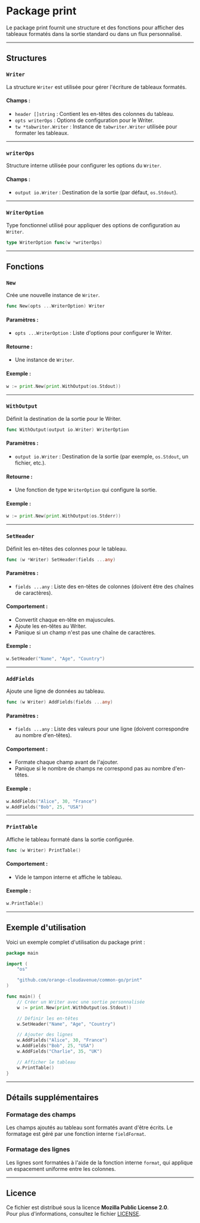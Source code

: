 # **Package print**

Le package print fournit une structure et des fonctions pour afficher des tableaux formatés dans la sortie standard ou dans un flux personnalisé.

---

## **Structures**

### **`Writer`**

La structure `Writer` est utilisée pour gérer l'écriture de tableaux formatés.

#### **Champs :**

- `header []string` : Contient les en-têtes des colonnes du tableau.
- `opts writerOps` : Options de configuration pour le Writer.
- `tw *tabwriter.Writer` : Instance de `tabwriter.Writer` utilisée pour formater les tableaux.

---

### **`writerOps`**

Structure interne utilisée pour configurer les options du `Writer`.

#### **Champs :**

- `output io.Writer` : Destination de la sortie (par défaut, `os.Stdout`).

---

### **`WriterOption`**

Type fonctionnel utilisé pour appliquer des options de configuration au `Writer`.

```go
type WriterOption func(w *writerOps)
```

---

## **Fonctions**

### **`New`**

Crée une nouvelle instance de `Writer`.

```go
func New(opts ...WriterOption) Writer
```

#### **Paramètres :**

- `opts ...WriterOption` : Liste d'options pour configurer le Writer.

#### **Retourne :**

- Une instance de `Writer`.

#### **Exemple :**

```go
w := print.New(print.WithOutput(os.Stdout))
```

---

### **`WithOutput`**

Définit la destination de la sortie pour le Writer.

```go
func WithOutput(output io.Writer) WriterOption
```

#### **Paramètres :**

- `output io.Writer` : Destination de la sortie (par exemple, `os.Stdout`, un fichier, etc.).

#### **Retourne :**

- Une fonction de type `WriterOption` qui configure la sortie.

#### **Exemple :**

```go
w := print.New(print.WithOutput(os.Stderr))
```

---

### **`SetHeader`**

Définit les en-têtes des colonnes pour le tableau.

```go
func (w *Writer) SetHeader(fields ...any)
```

#### **Paramètres :**

- `fields ...any` : Liste des en-têtes de colonnes (doivent être des chaînes de caractères).

#### **Comportement :**

- Convertit chaque en-tête en majuscules.
- Ajoute les en-têtes au Writer.
- Panique si un champ n'est pas une chaîne de caractères.

#### **Exemple :**

```go
w.SetHeader("Name", "Age", "Country")
```

---

### **`AddFields`**

Ajoute une ligne de données au tableau.

```go
func (w Writer) AddFields(fields ...any)
```

#### **Paramètres :**

- `fields ...any` : Liste des valeurs pour une ligne (doivent correspondre au nombre d'en-têtes).

#### **Comportement :**

- Formate chaque champ avant de l'ajouter.
- Panique si le nombre de champs ne correspond pas au nombre d'en-têtes.

#### **Exemple :**

```go
w.AddFields("Alice", 30, "France")
w.AddFields("Bob", 25, "USA")
```

---

### **`PrintTable`**

Affiche le tableau formaté dans la sortie configurée.

```go
func (w Writer) PrintTable()
```

#### **Comportement :**

- Vide le tampon interne et affiche le tableau.

#### **Exemple :**

```go
w.PrintTable()
```

---

## **Exemple d'utilisation**

Voici un exemple complet d'utilisation du package print :

```go
package main

import (
	"os"

	"github.com/orange-cloudavenue/common-go/print"
)

func main() {
	// Créer un Writer avec une sortie personnalisée
	w := print.New(print.WithOutput(os.Stdout))

	// Définir les en-têtes
	w.SetHeader("Name", "Age", "Country")

	// Ajouter des lignes
	w.AddFields("Alice", 30, "France")
	w.AddFields("Bob", 25, "USA")
	w.AddFields("Charlie", 35, "UK")

	// Afficher le tableau
	w.PrintTable()
}
```

---

## **Détails supplémentaires**

### **Formatage des champs**

Les champs ajoutés au tableau sont formatés avant d'être écrits. Le formatage est géré par une fonction interne `fieldFormat`.

### **Formatage des lignes**

Les lignes sont formatées à l'aide de la fonction interne `format`, qui applique un espacement uniforme entre les colonnes.

---

## **Licence**

Ce fichier est distribué sous la licence **Mozilla Public License 2.0**.  
Pour plus d'informations, consultez le fichier [LICENSE](https://www.mozilla.org/en-US/MPL/2.0/).
